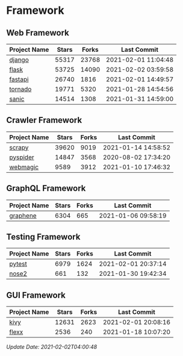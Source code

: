 # Framework

## Web Framework
| Project Name | Stars | Forks | Last Commit |
| ------------ | ----- | ----- | ----------- |
| [django](https://github.com/django/django) | 55317 | 23768 | 2021-02-01 11:04:48 |
| [flask](https://github.com/pallets/flask) | 53725 | 14090 | 2021-02-02 03:59:58 |
| [fastapi](https://github.com/tiangolo/fastapi) | 26740 | 1816 | 2021-02-01 14:49:57 |
| [tornado](https://github.com/tornadoweb/tornado) | 19771 | 5320 | 2021-01-28 14:54:56 |
| [sanic](https://github.com/sanic-org/sanic) | 14514 | 1308 | 2021-01-31 14:59:00 |

## Crawler Framework
| Project Name | Stars | Forks | Last Commit |
| ------------ | ----- | ----- | ----------- |
| [scrapy](https://github.com/scrapy/scrapy) | 39620 | 9019 | 2021-01-14 14:58:52 |
| [pyspider](https://github.com/binux/pyspider) | 14847 | 3568 | 2020-08-02 17:34:20 |
| [webmagic](https://github.com/code4craft/webmagic) | 9589 | 3912 | 2021-01-10 17:46:32 |

## GraphQL Framework
| Project Name | Stars | Forks | Last Commit |
| ------------ | ----- | ----- | ----------- |
| [graphene](https://github.com/graphql-python/graphene) | 6304 | 665 | 2021-01-06 09:58:19 |

## Testing Framework
| Project Name | Stars | Forks | Last Commit |
| ------------ | ----- | ----- | ----------- |
| [pytest](https://github.com/pytest-dev/pytest) | 6979 | 1624 | 2021-02-01 20:37:14 |
| [nose2](https://github.com/nose-devs/nose2) | 661 | 132 | 2021-01-30 19:42:34 |

## GUI Framework
| Project Name | Stars | Forks | Last Commit |
| ------------ | ----- | ----- | ----------- |
| [kivy](https://github.com/kivy/kivy) | 12631 | 2623 | 2021-02-01 20:08:16 |
| [flexx](https://github.com/flexxui/flexx) | 2536 | 240 | 2021-01-18 10:07:20 |

*Update Date: 2021-02-02T04:00:48*
